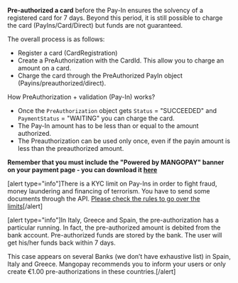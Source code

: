 **Pre-authorized a card** before the Pay-In ensures the solvency of a registered card for 7 days. Beyond this period, it is still possible to charge the card (PayIns/Card/Direct) but funds are not guaranteed.

The overall process is as follows:
* Register a card (CardRegistration)
* Create a PreAuthorization with the CardId. This allow you to charge an amount on a card.
* Charge the card through the PreAuthorized PayIn object (Payins/preauthorized/direct).

How PreAuthorization + validation (Pay-In) works?

* Once the `PreAuthorization` object gets `Status` = "SUCCEEDED" and `PaymentStatus` = "WAITING" you can charge the card.
* The Pay-In amount has to be less than or equal to the amount authorized.
* The Preauthorization can be used only once, even if the payin amount is less than the preauthorized amount.

**Remember that you must include the "Powered by MANGOPAY" banner on your payment page - you can download it [here](https://www.mangopay.com/terms/powered-by-mangopay.png)**

[alert type="info"]There is a KYC limit on Pay-Ins in order to fight fraud, money laundering and financing of terrorism. You have to send some documents through the API. [Please check the rules to go over the limits](/guide/kyc)[/alert]

[alert type="info"]In Italy, Greece and Spain, the pre-authorization has a particular running. In fact, the pre-authorized amount is debited from the bank account. Pre-authorized funds are stored by the bank. The user will get his/her funds back within 7 days.

This case appears on several Banks (we don’t have exhaustive list) in Spain, Italy and Greece. Mangopay recommends you to inform your users or only create €1.00 pre-authorizations in these countries.[/alert]